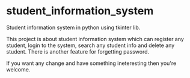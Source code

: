 # student_information_system
Student information system in python using tkinter lib.

This project is about student information system which can register any student, login to the system, search any student info and delete any student.
There is another feature for forgetting password.

If you want any change and have something ineteresting then you're welcome.
